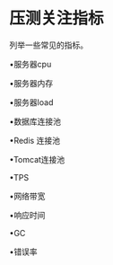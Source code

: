 


# 压测关注指标  

<!-- 
压测常见的关注指标以及监控分析工具
https://www.cnblogs.com/leiziv5/p/13656771.html

-->

列举一些常见的指标。  

            

•服务器cpu  

•服务器内存  

•服务器load  

•数据库连接池  

•Redis 连接池  

•Tomcat连接池  

•TPS  

•网络带宽  

•响应时间  

•GC  

•错误率  

